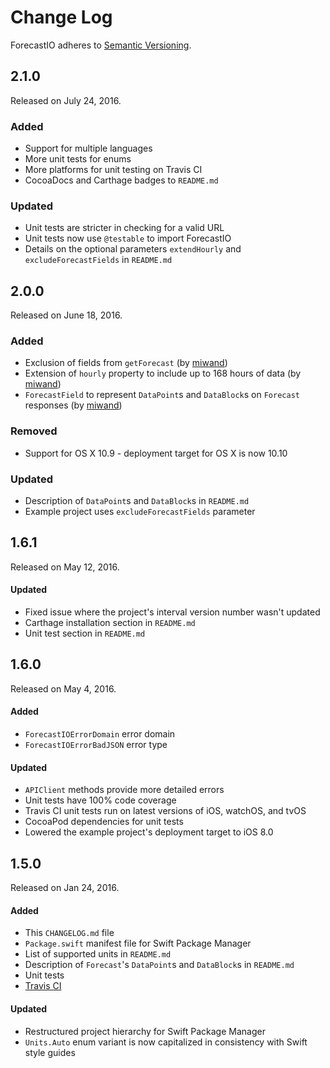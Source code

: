 # Change Log

ForecastIO adheres to [Semantic Versioning](http://semver.org/).

## 2.1.0

Released on July 24, 2016.

### Added
- Support for multiple languages
- More unit tests for enums
- More platforms for unit testing on Travis CI
- CocoaDocs and Carthage badges to `README.md`

### Updated
- Unit tests are stricter in checking for a valid URL
- Unit tests now use `@testable` to import ForecastIO
- Details on the optional parameters `extendHourly` and `excludeForecastFields` in `README.md`

## 2.0.0

Released on June 18, 2016.

### Added
- Exclusion of fields from `getForecast` (by [miwand](https://github.com/miwand))
- Extension of `hourly` property to include up to 168 hours of data (by [miwand](https://github.com/miwand))
- `ForecastField` to represent `DataPoint`s and `DataBlock`s on `Forecast` responses (by [miwand](https://github.com/miwand))

### Removed
- Support for OS X 10.9 - deployment target for OS X is now 10.10

### Updated
- Description of `DataPoint`s and `DataBlock`s in `README.md`
- Example project uses `excludeForecastFields` parameter

## 1.6.1

Released on May 12, 2016.

#### Updated
- Fixed issue where the project's interval version number wasn't updated
- Carthage installation section in `README.md`
- Unit test section in `README.md`

## 1.6.0

Released on May 4, 2016.

#### Added
- `ForecastIOErrorDomain` error domain
- `ForecastIOErrorBadJSON` error type

#### Updated
- `APIClient` methods provide more detailed errors
- Unit tests have 100% code coverage
- Travis CI unit tests run on latest versions of iOS, watchOS, and tvOS
- CocoaPod dependencies for unit tests
- Lowered the example project's deployment target to iOS 8.0

## 1.5.0

Released on Jan 24, 2016.

#### Added
- This `CHANGELOG.md` file
- `Package.swift` manifest file for Swift Package Manager
- List of supported units in `README.md`
- Description of `Forecast`'s `DataPoint`s and `DataBlock`s in `README.md`
- Unit tests
- [Travis CI](https://travis-ci.org/sxg/ForecastIO)

#### Updated
- Restructured project hierarchy for Swift Package Manager
- `Units.Auto` enum variant is now capitalized in consistency with Swift style guides
